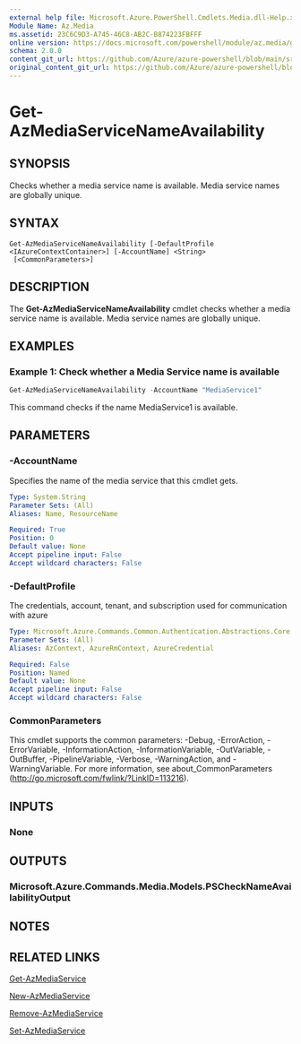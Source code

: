 ```yaml
---
external help file: Microsoft.Azure.PowerShell.Cmdlets.Media.dll-Help.xml
Module Name: Az.Media
ms.assetid: 23C6C9D3-A745-46C8-AB2C-B874223FBFFF
online version: https://docs.microsoft.com/powershell/module/az.media/get-azmediaservicenameavailability
schema: 2.0.0
content_git_url: https://github.com/Azure/azure-powershell/blob/main/src/Media/Media/help/Get-AzMediaServiceNameAvailability.md
original_content_git_url: https://github.com/Azure/azure-powershell/blob/main/src/Media/Media/help/Get-AzMediaServiceNameAvailability.md
---
```


# Get-AzMediaServiceNameAvailability

## SYNOPSIS
Checks whether a media service name is available.
Media service names are globally unique.

## SYNTAX

```
Get-AzMediaServiceNameAvailability [-DefaultProfile <IAzureContextContainer>] [-AccountName] <String>
 [<CommonParameters>]
```

## DESCRIPTION
The **Get-AzMediaServiceNameAvailability** cmdlet checks whether a media service name is available.
Media service names are globally unique.

## EXAMPLES

### Example 1: Check whether a Media Service name is available
```powershell
Get-AzMediaServiceNameAvailability -AccountName "MediaService1"
```

This command checks if the name MediaService1 is available.

## PARAMETERS

### -AccountName
Specifies the name of the media service that this cmdlet gets.

```yaml
Type: System.String
Parameter Sets: (All)
Aliases: Name, ResourceName

Required: True
Position: 0
Default value: None
Accept pipeline input: False
Accept wildcard characters: False
```

### -DefaultProfile
The credentials, account, tenant, and subscription used for communication with azure

```yaml
Type: Microsoft.Azure.Commands.Common.Authentication.Abstractions.Core.IAzureContextContainer
Parameter Sets: (All)
Aliases: AzContext, AzureRmContext, AzureCredential

Required: False
Position: Named
Default value: None
Accept pipeline input: False
Accept wildcard characters: False
```

### CommonParameters
This cmdlet supports the common parameters: -Debug, -ErrorAction, -ErrorVariable, -InformationAction, -InformationVariable, -OutVariable, -OutBuffer, -PipelineVariable, -Verbose, -WarningAction, and -WarningVariable. For more information, see about_CommonParameters (http://go.microsoft.com/fwlink/?LinkID=113216).

## INPUTS

### None

## OUTPUTS

### Microsoft.Azure.Commands.Media.Models.PSCheckNameAvailabilityOutput

## NOTES

## RELATED LINKS

[Get-AzMediaService](./Get-AzMediaService.md)

[New-AzMediaService](./New-AzMediaService.md)

[Remove-AzMediaService](./Remove-AzMediaService.md)

[Set-AzMediaService](./Set-AzMediaService.md)


